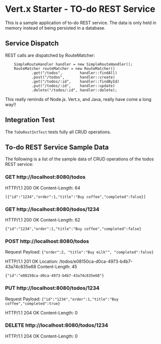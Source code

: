 # Vert.x Starter - TO-do REST Service

This is a sample application of to-do REST service. The data is only held in memory instead of being persisted in a database.


## Service Dispatch

REST calls are dispatched by RouteMatcher:

        SimpleRouteHandler handler = new SimpleRouteHandler();
        RouteMatcher routeMatcher = new RouteMatcher()
                .get("/todos",        handler::findAll)
                .post("/todos",       handler::create)
                .get("/todos/:id",    handler::findById)
                .put("/todos/:id",    handler::update)
                .delete("/todos/:id", handler::delete);

This really reminds of Node.js. Vert.x, and Java, really have come a long way!!

## Integration Test

The `ToDoRestIntTest` tests fully all CRUD operations.

## To-do REST Service Sample Data

The following is a list of the sample data of CRUD operations of the todos REST service:

### GET http://localhost:8080/todos

 HTTP/1.1 200 OK
 Content-Length: 64

`[{"id":"1234","order":1,"title":"Buy coffee","completed":false}]`


### GET http://localhost:8080/todos/1234 

 HTTP/1.1 200 OK
 Content-Length: 62

`{"id":"1234","order":1,"title":"Buy coffee","completed":false}`


### POST http://localhost:8080/todos 

Request Payload: `{"order":2, "title":"Buy milk"", "completed":false}`

HTTP/1.1 201 OK
Location: /todos/e08150ca-d0ca-4973-b4b7-43a74c835e68
Content-Length: 45

`{"id":"e08150ca-d0ca-4973-b4b7-43a74c835e68"}`


### PUT http://localhost:8080/todos/1234

Request Payload: `{"id":"1234","order":1,"title":"Buy coffee","completed":true}`


HTTP/1.1 204 OK
Content-Length: 0

### DELETE http://localhost:8080/todos/1234 

HTTP/1.1 204 OK
Content-Length: 0


